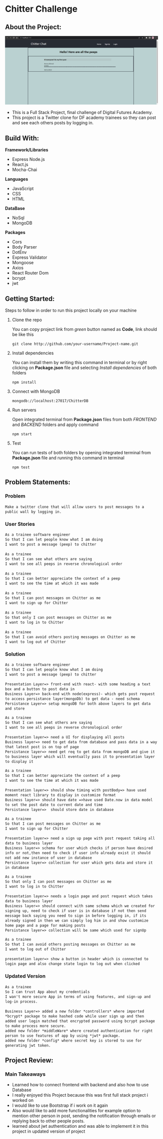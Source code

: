 Chitter Challenge
=================

About the Project:
-------
![project picture](/image/chitter.png)
- This is a Full Stack Project, final challenge of Digital Futures Academy.
- This project is a Twitter clone for DF academy trainees so they can post and see each others posts by logging in.

Build With:
-------
**Framework/Libraries**
- Express Node.js
- React.js
- Mocha-Chai

**Languages**
- JavaScript
- CSS
- HTML

**DataBase**
- NoSql
- MongoDB

**Packages**
- Cors
- Body Parser
- DotEnv
- Express Validator
- Mongoose
- Axios
- React Router Dom
- bcrypt
- jwt

Getting Started:
-------
Steps to follow in order to run this project locally on your machine

1. Clone the repo

    You can copy project link from *green* button named as **Code**, link should be like this
    ```
    git clone http://github.com/your-username/Project-name.git
    ```
2. Install dependencies

    You can install them by writing this command in terminal or by right clicking on **Package.json** file and selecting *Install dependencies* of both folders
    ```
    npm install
    ```
3. Connect with MongoDB
    ```
    mongodb://localhost:27017/ChitterDB
    ```
4. Run servers

    Open integrated terminal from **Package.json** files from both *FRONTEND* and *BACKEND* folders and apply command
    ```
    npm start
    ```

5. Test

    You can run tests of both folders by opening integrated terminal from **Package.json** file and running this command in terminal
    ```
    npm test
    ```
Problem Statements:
-----------------
### Problem
```
Make a twitter clone that will allow users to post messages to a public wall by logging in.
```

### User Stories

```
As a trainee software engineer
So that I can let people know what I am doing  
I want to post a message (peep) to chitter

As a trainee
So that I can see what others are saying  
I want to see all peeps in reverse chronological order

As a trainee
So that I can better appreciate the context of a peep
I want to see the time at which it was made

As a trainee
So that I can post messages on Chitter as me
I want to sign up for Chitter

As a trainee
So that only I can post messages on Chitter as me
I want to log in to Chitter

As a trainee
So that I can avoid others posting messages on Chitter as me
I want to log out of Chitter
```

### Solution

```
As a trainee software engineer
So that I can let people know what I am doing  
I want to post a message (peep) to chitter

Presentation Layer=> front-end with react- with some heading a text box and a button to post data in
Business Layer=> back-end with node(express)- which gets post request to access persistance layer(mongoDb) to get data - need schema 
Persistance Layer=> setup mongoDB for both above layers to get data and store

```

```
As a trainee
So that I can see what others are saying  
I want to see all peeps in reverse chronological order

Presentation layer=> need a UI for displaying all posts 
Business layer=> need to get data from database and pass data in a way that latest post is on top of page
Persistance layer=> need get req to get data from mongoDB and give it to business layer which will eventually pass it to presentation layer to display it
```

```
As a trainee
So that I can better appreciate the context of a peep
I want to see the time at which it was made

Presentation layer=> should show timing with postBody=> have used moment react library to display in customize format
Business layer=> should have date =>have used Date.now in data model to set the post date to current date and time
Persistance layer=>  should store date in database
```

```
As a trainee
So that I can post messages on Chitter as me
I want to sign up for Chitter

Presentation layer=> need a sign up page with post request taking all data to business layer
Business layer=> schema for user which checks if person have desired info or not,then need to check if user info already exist it should not add new instance of user in database
Persistance layer=> collection for user which gets data and store it in database
```

```
As a trainee
So that only I can post messages on Chitter as me
I want to log in to Chitter

Presentation layer=> needs a login page and post request which takes data to business layer
Business layer=> should connect with same schema which we created for signing up, need to check if user is in database if not then send message back saying you need to sign in before logging in, if its already signed in then we can simply log him in and show customize home page and a page for making posts
Persistance layer=> collection will be same which used for signUp
```

```
As a trainee
So that I can avoid others posting messages on Chitter as me
I want to log out of Chitter

presentation layer=> show a button in header which is connected to login page and also change state login to log out when clicked
```

### Updated Version
```
As a trainee
So I can trust App about my credentials
I wan't more secure App in terms of using features, and sign-up and log-in process.

Business Layer=> added a new folder *controllers* where imported *bcrypt* package to make hashed code while user sign up and then 
added user login matched that encrypted password using bcrypt package to make process more secure.
added new folder *middleWare* where created authentication for right person to use features of app by using *jwt* package.
added new folder *config* where secret key is stored to use for generating jwt token.
```

Project Review:
--------------

### Main Takeaways

- Learned how to connect frontend with backend and also how to use Database
- I really enjoyed this Project because this was first full stack project i worked on
- I would like to use Bootstrap if i work on it again
- Also would like to add more functionalities for example option to mention other person in post, sending the notification through emails or replying back to other people posts.
- learned about jwt authentication and was able to implement it in this project in updated version of project
